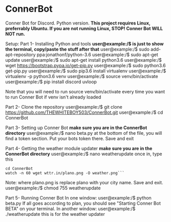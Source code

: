 # ConnerBot
Conner Bot for Discord. Python version.
**This project requires Linux, preferrably Ubuntu. If you are not running Linux, STOP! Conner Bot WILL NOT run.**

Setup: 
Part 1- Installing Python and tools
**user@example:/$  is just to show the terminal, copy/paste the stuff after that**
user@example:/$ sudo add-apt-repository ppa:jonathonf/python-3.6
user@example:/$ sudo apt-get update
user@example:/$ sudo apt-get install python3.6
user@example:/$ wget https://bootstrap.pypa.io/get-pip.py
user@example:/$ sudo python3.6 get-pip.py
user@example:/$ sudo pip3.6 install virtualenv
user@example:/$ virtualenv -p python3.6 venv
user@example:/$ source venv/bin/activate
user@example:/$ pip install discord uvloop

Note that you will need to run source venv/bin/activate every time you want to run Conner Bot if venv isn't already loaded

Part 2- Clone the repository
user@example:/$ git clone https://github.com/THEWHITEBOY503/ConnerBot.git
user@example:/$ cd ConnerBot

Part 3- Setting up Conner Bot
**make sure you are in the ConnerBot directory**
user@example:/$ nano beta.py
at the bottom of the file, you will find a token section. Put your bots token there. Save and exit

Part 4- Getting the weather module updater
**make sure you are in the ConnerBot directory**
user@example:/$ nano weatherupdate
once in, type this
```cd ~
cd ConnerBot
watch -n 60 wget wttr.in/plano.png -O weather.png```
```
Note: where plano.png is replace plano with your city name. Save and exit.
user@example:/$ chmod 755 weatherupdate

Part 5- Running Conner Bot
In one window:
user@example:/$ python beta.py
If all goes according to plan, you should see "Starting Conner Bot BETA" on your terminal.
In another window:
user@example:/$ ./weatherupdate
this is for the weather updater

